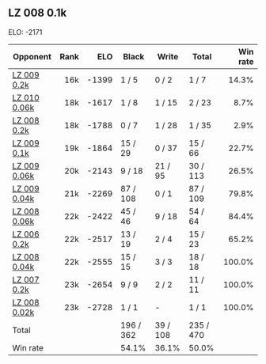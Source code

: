 ## LZ 008 0.1k ##

ELO: -2171

Opponent | Rank | ELO | Black | Write | Total | Win rate
---------|-----:|----:|-------|-------|-------|-------:
[LZ 009 0.2k](LZ%20009%200.2k.md) | 16k | -1399 | 1 / 5 | 0 / 2 | 1 / 7 | 14.3%
[LZ 010 0.06k](LZ%20010%200.06k.md) | 18k | -1617 | 1 / 8 | 1 / 15 | 2 / 23 | 8.7%
[LZ 008 0.2k](LZ%20008%200.2k.md) | 18k | -1788 | 0 / 7 | 1 / 28 | 1 / 35 | 2.9%
[LZ 009 0.1k](LZ%20009%200.1k.md) | 19k | -1864 | 15 / 29 | 0 / 37 | 15 / 66 | 22.7%
[LZ 009 0.06k](LZ%20009%200.06k.md) | 20k | -2143 | 9 / 18 | 21 / 95 | 30 / 113 | 26.5%
[LZ 009 0.04k](LZ%20009%200.04k.md) | 21k | -2269 | 87 / 108 | 0 / 1 | 87 / 109 | 79.8%
[LZ 008 0.06k](LZ%20008%200.06k.md) | 22k | -2422 | 45 / 46 | 9 / 18 | 54 / 64 | 84.4%
[LZ 006 0.2k](LZ%20006%200.2k.md) | 22k | -2517 | 13 / 19 | 2 / 4 | 15 / 23 | 65.2%
[LZ 008 0.04k](LZ%20008%200.04k.md) | 22k | -2555 | 15 / 15 | 3 / 3 | 18 / 18 | 100.0%
[LZ 007 0.2k](LZ%20007%200.2k.md) | 23k | -2654 | 9 / 9 | 2 / 2 | 11 / 11 | 100.0%
[LZ 008 0.02k](LZ%20008%200.02k.md) | 23k | -2728 | 1 / 1 | - | 1 / 1 | 100.0%
Total | | | 196 / 362 | 39 / 108 | 235 / 470 | 
Win rate| | | 54.1% | 36.1% | 50.0% | 
